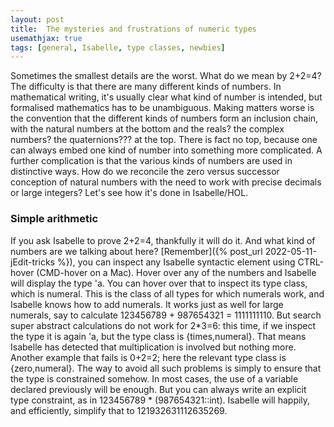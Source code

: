 ```yaml
---
layout: post
title:  The mysteries and frustrations of numeric types
usemathjax: true 
tags: [general, Isabelle, type classes, newbies]
---
```


Sometimes the smallest details are the worst. What do we mean by 2+2=4? The difficulty is that there are many different kinds of numbers. In mathematical writing, it's usually clear what kind of number is intended, but formalised mathematics has to be unambiguous. Making matters worse is the convention that the different kinds of numbers form an inclusion chain, with the natural numbers at the bottom and the reals? the complex numbers? the quaternions??? at the top. There is fact no top, because one can always embed one kind of number into something more complicated. A further complication is that the various kinds of numbers are used in distinctive ways. How do we reconcile the zero versus successor conception of natural numbers with the need to work with precise decimals or large integers? Let's see how it's done in Isabelle/HOL.

### Simple arithmetic

If you ask Isabelle to prove 2+2=4, thankfully it will do it. And what kind of numbers are we talking about here? [Remember]({% post_url 2022-05-11-jEdit-tricks %}), you can inspect any Isabelle syntactic element using CTRL-hover (CMD-hover on a Mac). Hover over any of the numbers and Isabelle will display the type 'a. You can hover over that to inspect its type class, which is numeral. This is the class of all types for which numerals work, and Isabelle knows how to add numerals. It works just as well for large numerals, say to calculate 123456789 + 987654321 = 1111111110. But search super abstract calculations do not work for 2*3=6: this time, if we inspect the type it is again 'a, but the type class is {times,numeral}. That means Isabelle has detected that multiplication is involved but nothing more. Another example that fails is 0+2=2; here the relevant type class is {zero,numeral}. The way to avoid all such problems is simply to ensure that the type is constrained somehow. In most cases, the use of a variable declared previously will be enough. But you can always write an explicit type constraint, as in 123456789 * (987654321::int). Isabelle will happily, and efficiently, simplify that to 121932631112635269.
